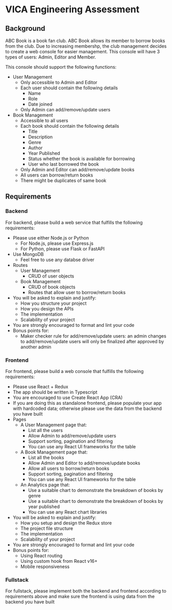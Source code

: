 # VICA Engineering Assessment
## Background
ABC Book is a book fan club. ABC Book allows its member to borrow books from the club. Due to increasing membershp, the club management decides to create a web console for easier management. This console will have 3 types of users: Admin, Editor and Member. 

This console should support the following functions:
- User Management
  - Only accessible to Admin and Editor
  - Each user should contain the following details
    - Name
    - Role
    - Date joined
  - Only Admin can add/remove/update users
- Book Management
  - Accessible to all users
  - Each book should contain the following details
    - Title
    - Description
    - Genre
    - Author
    - Year Published
    - Status whether the book is available for borrowing
    - User who last borrowed the book
  - Only Admin and Editor can add/remove/update books
  - All users can borrow/return books
  - There might be duplicates of same book
## Requirements
### Backend
For backend, please build a web service that fulfills the following requirements:
- Please use either Node.js or Python
  - For Node.js, please use Express.js
  - For Python, please use Flask or FastAPI
- Use MongoDB
  - Feel free to use any databse driver
- Routes
  - User Management
    - CRUD of user objects
  - Book Management
    - CRUD of book objects
    - Routes that allow user to borrow/return books
- You will be asked to explain and justify:
  - How you structure your project
  - How you design the APIs
  - The implementation
  - Scalability of your project
- You are strongly encouraged to format and lint your code
- Bonus points for:
  - Maker checker rule for add/remove/update users: an admin changes to add/remove/update users will only be finalized after approved by another admin
### Frontend
For frontend, please build a web console that fulfills the following requirements:
- Please use React + Redux
- The app should be written in Typescript
- You are encouraged to use Create React App (CRA)
- If you are doing this as standalone frontend, please populate your app with hardcoded data; otherwise please use the data from the backend you have built
- Pages
  - A User Management page that:
    - List all the users
    - Allow Admin to add/remove/update users
    - Support sorting, pagination and filtering
    - You can use any React UI frameworks for the table
  - A Book Management page that:
    - List all the books
    - Allow Admin and Editor to add/remove/update books
    - Allow all users to borrow/return books
    - Support sorting, pagination and filtering
    - You can use any React UI frameworks for the table
  - An Analytics page that:
    - Use a suitable chart to demonstrate the breakdown of books by genre
    - Use a suitable chart to demonstrate the breakdown of books by year published
    - You can use any React chart libraries
- You will be asked to explain and justify:
  - How you setup and design the Redux store
  - The project file structure
  - The implementation
  - Scalability of your project
- You are strongly encouraged to format and lint your code
- Bonus points for:
  - Using React routing
  - Using custom hook from React v16+
  - Mobile responsiveness
### Fullstack
For fullstack, please implement both the backend and frontend according to requirements above and make sure the frontend is using data from the backend you have built
